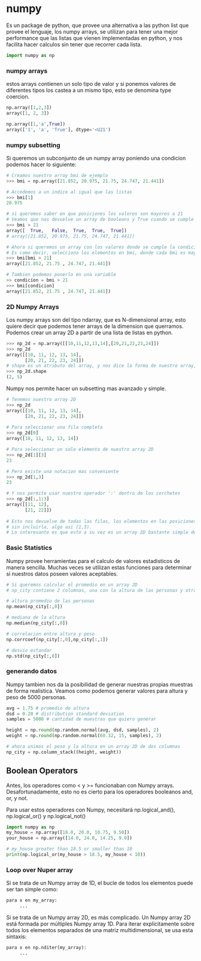 # numpy

Es un package de python, que provee una alternativa a las python list que provee el lenguaje, los numpy arrays, 
se utilizan para tener una mejor performance que las listas que vienen implementadas en python, y nos facilita 
hacer calculos sin tener que recorrer cada lista.

``` python
import numpy as np
```

### numpy arrays
estos arrays contienen un solo tipo de valor y si ponemos valores de diferentes tipos los castea a un mismo tipo,
esto se denomina type coercion.

```python
np.array([1,2,3])
array([1, 2, 3])

np.array([1,'a',True])
array(['1', 'a', 'True'], dtype='<U21')
```

### numpy subsetting
Si queremos un subconjunto de un numpy array poniendo una condicion podemos hacer lo siguiente:

```python 
# Creamos nuestro array bmi de ejemplo
>>> bmi = np.array([21.852, 20.975, 21.75, 24.747, 21.441])

# Accedemos a un indice al igual que las listas
>>> bmi[1]
20.975

# si queremos saber en que posiciones los valores son mayores a 21
# Veamos que nos devuelve un array de booleans y True cuando se cumple la condicion
>>> bmi > 21
array([  True,   False,  True,  True,  True])
# array([21.852, 20.975, 21.75, 24.747, 21.441])

# Ahora si queremos un array con los valores donde se cumple la condicion.
# Es como decir, selecciona los elementos en bmi, donde cada bmi es mayor a 21.
>>> bmi[bmi > 21]
array([21.852, 21.75 , 24.747, 21.441])

# Tambien podemos ponerlo en una variable
>> condicion = bmi > 21
>>> bmi[condicion]
array([21.852, 21.75 , 24.747, 21.441])
```

### 2D Numpy Arrays

Los numpy arrays son del tipo ndarray, que es N-dimensional array, esto quiere decir que podemos tener arrays
de la dimension que querramos. 
Podemos crear un array 2D a partir de una lista de listas en python.

```python
>>> np_2d = np.array([[10,11,12,13,14],[20,21,22,23,24]])
>>> np_2d
array([[10, 11, 12, 13, 14],
       [20, 21, 22, 23, 24]])
# shape es un atributo del array, y nos dice la forma de nuestro array, con 2 filas y 3 columnas.
>>> np_2d.shape
(2, 5)
```
Numpy nos permite hacer un subsetting mas avanzado y simple.

```python
# Tenemos nuestro array 2D
>>> np_2d
array([[10, 11, 12, 13, 14],
       [20, 21, 22, 23, 24]])
       
# Para seleccionar una fila completa
>>> np_2d[0]
array([10, 11, 12, 13, 14])

# Para seleccionar un solo elemento de nuestro array 2D
>>> np_2d[1][3]
23

# Pero existe una notacion mas conveniente
>>> np_2d[1,3]
23

# Y nos permite usar nuestro operador ':' dentro de los corchetes
>>> np_2d[:,1:3]
array([[11, 12],
       [21, 22]])
       
# Esto nos devuelve de todas las filas, los elementos en las posiciones uno inclusive hasta la tercera posicion
# sin incluirla, algo asi [1,3).
# Lo interesante es que esto a su vez es un array 2D bastante simple de extraer.
```

### Basic Statistics

Numpy provee herramientas para el calculo de valores estadisticos de manera sencilla. Muchas veces se
utilizan estas funciones para determinar si nuestros datos poseen valores aceptables.

```python
# Si queremos calcular el promedio en un array 2D 
# np_city contiene 2 columnas, una con la altura de las personas y otra con su peso.

# altura promedio de las personas
np.mean(np_city[:,0]) 

# mediana de la altura
np.median(np_city[:,0])

# correlacion entre altura y peso
np.corrcoef(np_city[:,0],np_city[:,1])

# desvio estandar
np.std(np_city[:,0])
```

### generando datos

Numpy tambien nos da la posibilidad de generar nuestras propias muestras de forma realistica.
Veamos como podemos generar valores para altura y peso de 5000 personas.

```python
avg = 1.75 # promedio de altura
dsd = 0.20 # distribution standard deviation
samples = 5000 # cantidad de muestras que quiero generar

height = np.round(np.random.normal(avg, dsd, samples), 2)
weight = np.round(np.random.normal(60.32, 15, samples), 2)

# ahora unimos el peso y la altura en un array 2D de dos columnas
np_city = np.column_stack((height, weight))
```

## Boolean Operators

Antes, los operadores como < y >= funcionaban con Numpy arrays. 
Desafortunadamente, esto no es cierto para los operadores booleanos and, or, y not.

Para usar estos operadores con Numpy, necesitará np.logical_and(), np.logical_or() y np.logical_not()

```python
import numpy as np
my_house = np.array([18.0, 20.0, 10.75, 9.50])
your_house = np.array([14.0, 24.0, 14.25, 9.0])

# my_house greater than 18.5 or smaller than 10
print(np.logical_or(my_house > 18.5, my_house < 10))
```

### Loop over Nuper array
Si se trata de un Numpy array de 1D, el bucle de todos los elementos puede ser tan simple como:
```python
para x en my_array:
     ...
 ```
 
Si se trata de un Numpy array 2D, es más complicado. Un Numpy array 2D está formada por múltiples
Numpy array 1D. Para iterar explícitamente sobre todos los elementos separados de una matriz multidimensional,
se usa esta sintaxis:

```python
para x en np.nditer(my_array):
     ...
```
